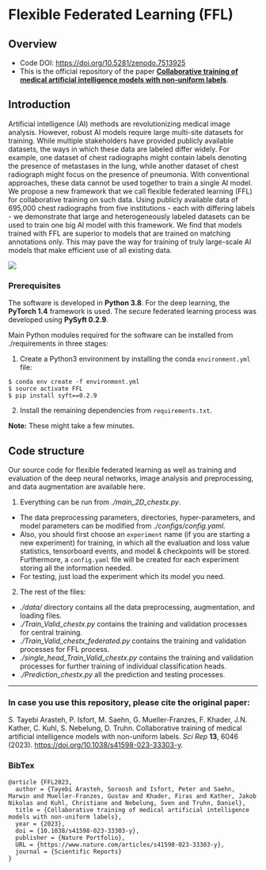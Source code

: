 # Flexible Federated Learning (FFL)


Overview
------

* Code DOI: https://doi.org/10.5281/zenodo.7513925
* This is the official repository of the paper [**Collaborative training of medical artificial intelligence models with non-uniform labels**](https://www.nature.com/articles/s41598-023-33303-y).


Introduction
------
Artificial intelligence (AI) methods are revolutionizing medical image analysis. However, robust AI models require large multi-site datasets for training. While multiple stakeholders have provided publicly available datasets, the ways in which these data are labeled differ widely. For example, one dataset of chest radiographs might contain labels denoting the presence of metastases in the lung, while another dataset of chest radiograph might focus on the presence of pneumonia. With conventional approaches, these data cannot be used together to train a single AI model. We propose a new framework that we call flexible federated learning (FFL) for collaborative training on such data. Using publicly available data of 695,000 chest radiographs from five institutions - each with differing labels - we demonstrate that large and heterogeneously labeled datasets can be used to train one big AI model with this framework. We find that models trained with FFL are superior to models that are trained on matching annotations only. This may pave the way for training of truly large-scale AI models that make efficient use of all existing data.

![](https://media.springernature.com/full/springer-static/image/art%3A10.1038%2Fs41598-023-33303-y/MediaObjects/41598_2023_33303_Fig1_HTML.png?as=webp)


### Prerequisites

The software is developed in **Python 3.8**. For the deep learning, the **PyTorch 1.4** framework is used. The secure federated learning process was developed using **PySyft 0.2.9**.



Main Python modules required for the software can be installed from ./requirements in three stages:

1. Create a Python3 environment by installing the conda `environment.yml` file:

```
$ conda env create -f environment.yml
$ source activate FFL
$ pip install syft==0.2.9
```


2. Install the remaining dependencies from `requirements.txt`.


**Note:** These might take a few minutes.


Code structure
---

Our source code for flexible federated learning as well as training and evaluation of the deep neural networks, image analysis and preprocessing, and data augmentation are available here.

1. Everything can be run from *./main_2D_chestx.py*. 
* The data preprocessing parameters, directories, hyper-parameters, and model parameters can be modified from *./configs/config.yaml*.
* Also, you should first choose an `experiment` name (if you are starting a new experiment) for training, in which all the evaluation and loss value statistics, tensorboard events, and model & checkpoints will be stored. Furthermore, a `config.yaml` file will be created for each experiment storing all the information needed.
* For testing, just load the experiment which its model you need.

2. The rest of the files:
* *./data/* directory contains all the data preprocessing, augmentation, and loading files.
* *./Train_Valid_chestx.py* contains the training and validation processes for central training.
* *./Train_Valid_chestx_federated.py* contains the training and validation processes for FFL process.
* *./single_head_Train_Valid_chestx.py* contains the training and validation processes for further training of individual classification heads.
* *./Prediction_chestx.py* all the prediction and testing processes.

------
### In case you use this repository, please cite the original paper:

S. Tayebi Arasteh, P. Isfort, M. Saehn, G. Mueller-Franzes, F. Khader, J.N. Kather, C. Kuhl, S. Nebelung, D. Truhn. Collaborative training of medical artificial intelligence models with non-uniform labels. *Sci Rep* **13**, 6046 (2023). https://doi.org/10.1038/s41598-023-33303-y.

### BibTex

    @article {FFL2023,
      author = {Tayebi Arasteh, Soroosh and Isfort, Peter and Saehn, Marwin and Mueller-Franzes, Gustav and Khader, Firas and Kather, Jakob Nikolas and Kuhl, Christiane and Nebelung, Sven and Truhn, Daniel},
      title = {Collaborative training of medical artificial intelligence models with non-uniform labels},
      year = {2023},
      doi = {10.1038/s41598-023-33303-y},
      publisher = {Nature Portfolio},
      URL = {https://www.nature.com/articles/s41598-023-33303-y},
      journal = {Scientific Reports}
    }
